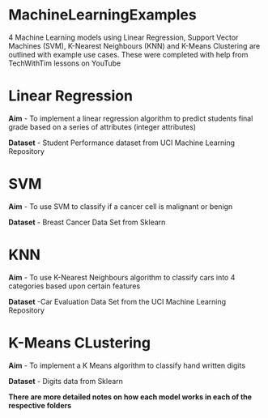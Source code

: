 # MachineLearningExamples
4 Machine Learning models using Linear Regression, Support Vector Machines (SVM), K-Nearest Neighbours (KNN) and K-Means Clustering are outlined with example use cases.
These were completed with help from TechWithTim lessons on YouTube 

# Linear Regression
<b>Aim</b> - To implement a linear regression algorithm to predict students final grade based on a series of attributes (integer attributes)

<b>Dataset</b> - Student Performance dataset from UCI Machine Learning Repository
  
# SVM
<b>Aim</b> - To use SVM to classify if a cancer cell is malignant or benign

<b>Dataset</b> - Breast Cancer Data Set from Sklearn

# KNN
<b>Aim</b> - To use K-Nearest Neighbours algorithm to classify cars into 4 categories based upon certain features

<b>Dataset</b> -Car Evaluation Data Set from the UCI Machine Learning Repository

# K-Means CLustering
<b>Aim</b> - To implement a K Means algorithm to classify hand written digits

<b>Dataset</b> - Digits data from Sklearn
  
<b>There are more detailed notes on how each model works in each of the respective folders</b>
